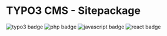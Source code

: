 # TYPO3 CMS - Sitepackage

<img src="https://img.shields.io/badge/typo3-e34c26?&style=for-the-badge&logo=typo3&logoColor=white" alt="typo3 badge" /> <img src="https://img.shields.io/badge/php-336699?&style=for-the-badge&logo=php&logoColor=white" alt="php badge" /> <img src="https://img.shields.io/badge/JavaScript-yellow?&style=for-the-badge&logo=javascript&logoColor=white" alt="javascript badge" /> <img src="https://img.shields.io/badge/CSS3-264de4?&style=for-the-badge&logo=css3&logoColor=white" alt="react badge" />
